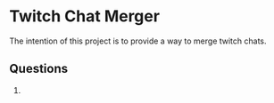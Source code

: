 # Twitch Chat Merger

The intention of this project is to provide a way to merge twitch chats.

## Questions

1. 
